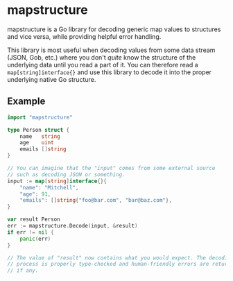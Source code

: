 # mapstructure

mapstructure is a Go library for decoding generic map values to structures
and vice versa, while providing helpful error handling.

This library is most useful when decoding values from some data stream (JSON,
Gob, etc.) where you don't _quite_ know the structure of the underlying data
until you read a part of it. You can therefore read a `map[string]interface{}`
and use this library to decode it into the proper underlying native Go
structure.

## Example

```go
import "mapstructure"

type Person struct {
	name   string
	age    uint
	emails []string
}

// You can imagine that the "input" comes from some external source
// such as decoding JSON or something.
input := map[string]interface{}{
	"name": "Mitchell",
	"age": 91,
	"emails": []string{"foo@bar.com", "bar@baz.com"},
}

var result Person
err := mapstructure.Decode(input, &result)
if err != nil {
	panic(err)
}

// The value of "result" now contains what you would expect. The decoding
// process is properly type-checked and human-friendly errors are returned,
// if any.
```
